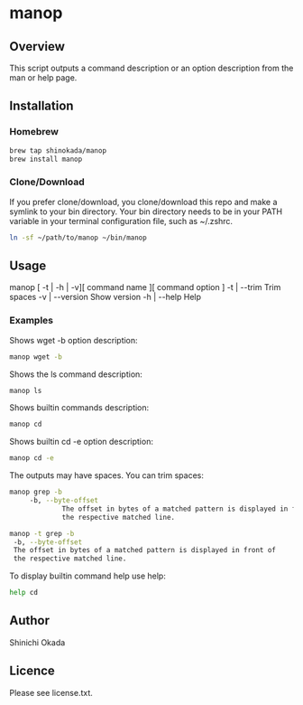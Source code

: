 # manop

## Overview

This script outputs a command description or an option description from the man or help page.

## Installation

### Homebrew

```sh
brew tap shinokada/manop
brew install manop
```

### Clone/Download

If you prefer clone/download, you clone/download this repo and make a symlink to your bin directory. Your bin directory needs to be in your PATH variable in your terminal configuration file, such as ~/.zshrc.

```sh
ln -sf ~/path/to/manop ~/bin/manop
```

## Usage

manop [ -t | -h | -v][ command name ][ command option ]
    -t | --trim    Trim spaces
    -v | --version Show version
    -h | --help    Help

### Examples

Shows wget -b option description:

```sh
manop wget -b
```

Shows the ls command description:

```sh
manop ls
```

Shows builtin commands description:

```sh
manop cd
```

Shows builtin cd -e option description:

```sh
manop cd -e
```

The outputs may have spaces. You can trim spaces:

```sh
manop grep -b
     -b, --byte-offset
             The offset in bytes of a matched pattern is displayed in front of
             the respective matched line.

manop -t grep -b
 -b, --byte-offset
 The offset in bytes of a matched pattern is displayed in front of
 the respective matched line.
```

To display builtin command help use help:

```sh
help cd
```

## Author

Shinichi Okada

## Licence

Please see license.txt.
